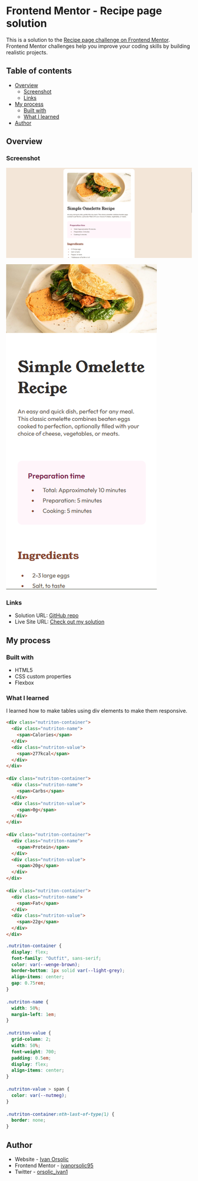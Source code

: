 # Frontend Mentor - Recipe page solution

This is a solution to the [Recipe page challenge on Frontend Mentor](https://www.frontendmentor.io/challenges/recipe-page-KiTsR8QQKm). Frontend Mentor challenges help you improve your coding skills by building realistic projects.

## Table of contents

- [Overview](#overview)
  - [Screenshot](#screenshot)
  - [Links](#links)
- [My process](#my-process)
  - [Built with](#built-with)
  - [What I learned](#what-i-learned)
- [Author](#author)

## Overview

### Screenshot

![](/assets/images/Screenshot_desktop_size.png)

![](/assets/images/Screenshot_mobile_screen.png)

### Links

- Solution URL: [GitHub repo](https://github.com/ivanorsolic95/recipe-page/)
- Live Site URL: [Check out my solution](https://recipe-page-my-solution.netlify.app/)

## My process

### Built with

- HTML5
- CSS custom properties
- Flexbox

### What I learned

I learned how to make tables using div elements to make them responsive.

```html
<div class="nutriton-container">
  <div class="nutriton-name">
    <span>Calories</span>
  </div>
  <div class="nutriton-value">
    <span>277kcal</span>
  </div>
</div>

<div class="nutriton-container">
  <div class="nutriton-name">
    <span>Carbs</span>
  </div>
  <div class="nutriton-value">
    <span>0g</span>
  </div>
</div>

<div class="nutriton-container">
  <div class="nutriton-name">
    <span>Protein</span>
  </div>
  <div class="nutriton-value">
    <span>20g</span>
  </div>
</div>

<div class="nutriton-container">
  <div class="nutriton-name">
    <span>Fat</span>
  </div>
  <div class="nutriton-value">
    <span>22g</span>
  </div>
</div>
```

```css
.nutriton-container {
  display: flex;
  font-family: "Outfit", sans-serif;
  color: var(--wenge-brown);
  border-bottom: 1px solid var(--light-grey);
  align-items: center;
  gap: 0.75rem;
}

.nutriton-name {
  width: 50%;
  margin-left: 1em;
}

.nutriton-value {
  grid-column: 2;
  width: 50%;
  font-weight: 700;
  padding: 0.5em;
  display: flex;
  align-items: center;
}

.nutriton-value > span {
  color: var(--nutmeg);
}

.nutriton-container:nth-last-of-type(1) {
  border: none;
}
```

## Author

- Website - [Ivan Orsolic](https://ivanorsolic.live/)
- Frontend Mentor - [ivanorsolic95](https://www.frontendmentor.io/profile/ivanorsolic95)
- Twitter - [orsolic_ivan1](https://x.com/orsolic_ivan1)
